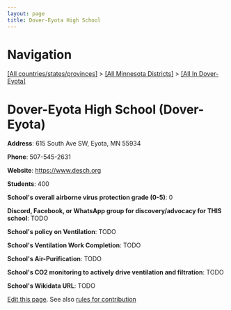 ```yaml
---
layout: page
title: Dover-Eyota High School
---
```

# Navigation

[[All countries/states/provinces]](../../..) > [[All Minnesota Districts]](../..) > [[All In Dover-Eyota]](..)

# Dover-Eyota High School (Dover-Eyota)

**Address**: 615 South Ave SW, Eyota, MN 55934

**Phone**: 507-545-2631

**Website**: <https://www.desch.org>

**Students**: 400

**School's overall airborne virus protection grade (0-5)**: 0

**Discord, Facebook, or WhatsApp group for discovery/advocacy for THIS school**: TODO

**School's policy on Ventilation**: TODO

**School's Ventilation Work Completion**: TODO

**School's Air-Purification**: TODO

**School's CO2 monitoring to actively drive ventilation and filtration**: TODO

**School's Wikidata URL**: TODO


[Edit this page](https://github.com/ventilate-schools/MN/edit/main/./Dover-Eyota/Dover-Eyota_High_School.md). See also [rules for contribution](../../../contribution-rules/)